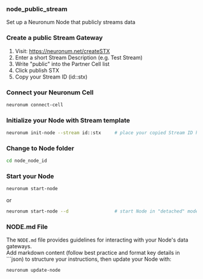 ### **node_public_stream**
Set up a Neuronum Node that publicly streams data

### **Create a public Stream Gateway**
1. Visit: https://neuronum.net/createSTX
2. Enter a short Stream Description (e.g. Test Stream)
3. Write "public" into the Partner Cell list
4. Click publish STX
5. Copy your Stream ID (id::stx)

### **Connect your Neuronum Cell**
```sh
neuronum connect-cell
```

### **Initialize your Node with Stream template**
```sh
neuronum init-node --stream id::stx     # place your copied Stream ID here
```

### **Change to Node folder**
```sh
cd node_node_id
```

### **Start your Node**
```sh
neuronum start-node
```

or

```sh
neuronum start-node --d                 # start Node in "detached" mode
```


### **NODE.md File**
The `NODE.md` file provides guidelines for interacting with your Node's data gateways.  
Add markdown content (follow best practice and format key details in ```json) to structure your instructions, then update your Node with:

```sh
neuronum update-node
```